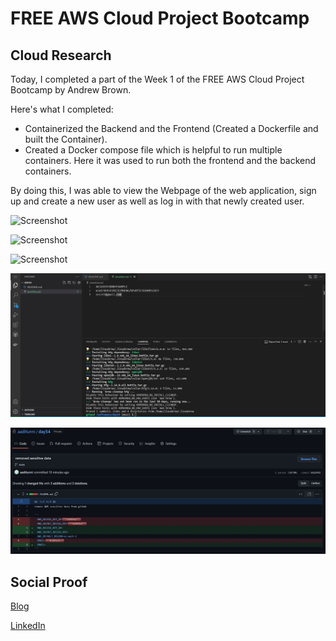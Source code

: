# FREE AWS Cloud Project Bootcamp

## Cloud Research

Today, I completed a part of the Week 1 of the FREE AWS Cloud Project Bootcamp by Andrew Brown.

Here's what I completed:
- Containerized the Backend and the Frontend (Created a Dockerfile and built the Container).
- Created a Docker compose file which is helpful to run multiple containers. Here it was used to run both the frontend and the backend containers.

By doing this, I was able to view the Webpage of the web application, sign up and create a new user as well as log in with that newly created user.

![Screenshot](https://github.com/aaditunni/100DaysOfCloud/blob/main/Journey/054/day55.JPG)

![Screenshot](https://github.com/aaditunni/100DaysOfCloud/blob/main/Journey/054/day55.1.JPG)

![Screenshot](https://github.com/aaditunni/100DaysOfCloud/blob/main/Journey/054/day55.2.JPG)

![Screenshot](https://github.com/aaditunni/100DaysOfCloud/blob/main/Journey/054/day54.3.JPG)

![Screenshot](https://github.com/aaditunni/100DaysOfCloud/blob/main/Journey/054/day54.4.JPG)


## Social Proof

[Blog](https://dev.to/aaditunni/free-aws-cloud-project-bootcamp-2e7f)

[LinkedIn](https://www.linkedin.com/posts/aaditunni_100daysofcloud-aws-cloud-activity-7035009494929543168-6gVy?utm_source=share&utm_medium=member_desktop)
